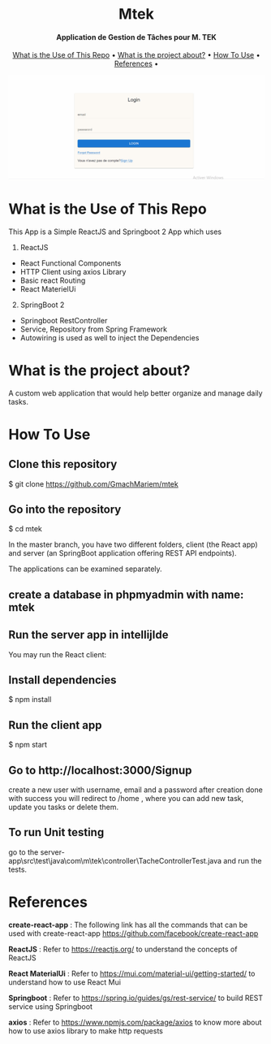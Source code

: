 <h1 align="center">
 Mtek
  <br>
</h1>

<h4 align="center">Application de Gestion de Tâches pour M. TEK</h4>


<p align="center">
 <a href="#what is the Use of This Repo">What is the Use of This Repo</a> •
  <a href="#what is the project about?">What is the project about?</a> •
  <a href="#how-to-use">How To Use</a> •
  <a href="#references">References</a> •
</p>

![screenshot](https://github.com/plug-tel/mtek/blob/master/mtekdemo.gif)

# What is the Use of This Repo
This App is a Simple ReactJS and Springboot 2 App which uses

1. ReactJS
 * React Functional Components
 * HTTP Client using axios Library
 * Basic react Routing
 * React MaterielUi
2. SpringBoot 2
 * Springboot RestController
 * Service, Repository from Spring Framework
 * Autowiring is used as well to inject the Dependencies

# What is the project about?

A custom web application that would help better organize and manage daily tasks.

# How To Use

## Clone this repository
$ git clone https://github.com/GmachMariem/mtek

## Go into the repository
$ cd mtek

In the master branch, you have two different folders, client (the React app) and server (an SpringBoot application offering REST API endpoints).

The applications can be examined separately. 

## create a database in phpmyadmin with name: mtek

## Run the server app in intellijIde

You may run the React client:

## Install dependencies
$ npm install

## Run the client app
$ npm start

## Go to http://localhost:3000/Signup 
create a new user with username, email and a password
after creation done with success you will redirect to /home , where you can add new task, update you tasks or delete them.

## To run Unit testing
go to the  server-app\src\test\java\com\m\tek\controller\TacheControllerTest.java
and run the tests.

# References

**create-react-app** : The following link has all the commands that can be used with create-react-app
https://github.com/facebook/create-react-app

**ReactJS** : Refer to https://reactjs.org/ to understand the concepts of ReactJS

**React MaterialUi** : Refer to https://mui.com/material-ui/getting-started/ to understand how to use React Mui

**Springboot** : Refer to https://spring.io/guides/gs/rest-service/ to build REST service using Springboot

**axios** : Refer to https://www.npmjs.com/package/axios to know more about how to use axios library to make http requests



